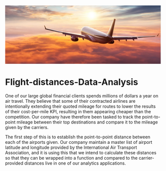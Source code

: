 ![Flight distances - Data analysis](plane.jpg)
# Flight-distances-Data-Analysis

One of our large global financial clients spends millions of dollars a year on air travel. They believe that some of their contracted airlines are intentionally extending their quoted mileage for routes to lower the results of their cost-per-mile KPI, resulting in them appearing cheaper than the competition. Our company have therefore been tasked to track the point-to-point mileage between their top destinations and compare it to the mileage given by the carriers.

The first step of this is to establish the point-to-point distance between each of the airports given. Our company maintain a master list of airport latitude and longitude provided by the International Air Transport Association, and it is using this that we intend to calculate these distances so that they can be wrapped into a function and compared to the carrier-provided distances live in one of our analytics applications.
